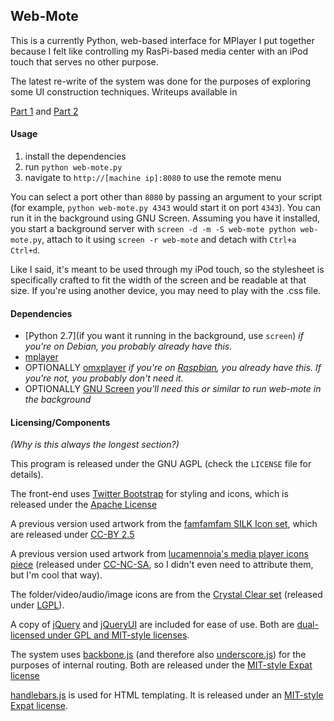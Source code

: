 ## Web-Mote

This is a currently Python, web-based interface for MPlayer I put together because I felt like controlling my RasPi-based media center with an iPod touch that serves no other purpose.

The latest re-write of the system was done for the purposes of exploring some UI construction techniques. Writeups available in

[Part 1](http://langnostic.blogspot.ca/2012/10/webmote-right-way.html) and [Part 2](http://langnostic.blogspot.ca/2012/10/webmote-right-way-part-2-or-controlling.html)

#### Usage

1. install the dependencies
2. run `python web-mote.py`
3. navigate to `http://[machine ip]:8080` to use the remote menu

You can select a port other than `8080` by passing an argument to your script (for example, `python web-mote.py 4343` would start it on port `4343`). You can run it in the background using GNU Screen. Assuming you have it installed, you start a background server with `screen -d -m -S web-mote python web-mote.py`, attach to it using `screen -r web-mote` and detach with `Ctrl+a Ctrl+d`.

Like I said, it's meant to be used through my iPod touch, so the stylesheet is specifically crafted to fit the width of the screen and be readable at that size. If you're using another device, you may need to play with the .css file.

#### Dependencies

- [Python 2.7](if you want it running in the background, use `screen`) *if you're on Debian, you probably already have this.*
- [mplayer](http://www.mplayerhq.hu/design7/news.html)
- OPTIONALLY [omxplayer](https://github.com/huceke/omxplayer) *if you're on [Raspbian](http://www.raspbian.org/), you already have this. If you're not, you probably don't need it.*
- OPTIONALLY [GNU Screen](http://www.gnu.org/software/screen/) *you'll need this or similar to run web-mote in the background*

#### Licensing/Components
*(Why is this always the longest section?)*

This program is released under the GNU AGPL (check the `LICENSE` file for details).

The front-end uses [Twitter Bootstrap](https://github.com/twitter/bootstrap) for styling and icons, which is released under the [Apache License](https://github.com/twitter/bootstrap/blob/master/LICENSE)

A previous version used artwork from the [famfamfam SILK Icon set](http://www.famfamfam.com/lab/icons/silk/), which are released under [CC-BY 2.5](http://creativecommons.org/licenses/by/2.5/)

A previous version used artwork from [lucamennoia's media player icons piece](http://lucamennoia.deviantart.com/art/CustomMediaPlayer-icon-buttons-174712679) (released under [CC-NC-SA](http://creativecommons.org/licenses/by-nc-sa/3.0/), so I didn't even need to attribute them, but I'm cool that way).

The folder/video/audio/image icons are from the [Crystal Clear set](http://commons.wikimedia.org/wiki/Crystal_Clear) (released under [LGPL](http://www.gnu.org/licenses/lgpl.html)).

A copy of [jQuery](http://jquery.com/) and [jQueryUI](http://jqueryui.com/) are included for ease of use. Both are [dual-licensed under GPL and MIT-style licenses](http://jquery.org/license/).

The system uses [backbone.js](http://backbonejs.org/) (and therefore also [underscore.js](http://underscorejs.org/)) for the purposes of internal routing. Both are released under the [MIT-style Expat license](https://github.com/documentcloud/backbone/blob/master/LICENSE)

[handlebars.js](http://handlebarsjs.com/) is used for HTML templating. It is released under an [MIT-style Expat license](https://github.com/wycats/handlebars.js/blob/master/LICENSE).
